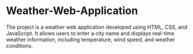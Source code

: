 # Weather-Web-Application
The project is a weather web application developed using HTML, CSS, and JavaScript. It allows users to enter a city name and displays real-time weather information, including temperature, wind speed, and weather conditions.
